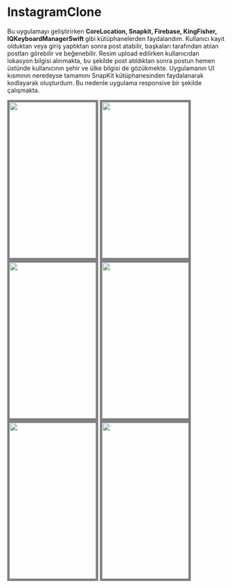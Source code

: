 # InstagramClone

<p> Bu uygulamayı geliştirirken <b> CoreLocation, Snapkit, Firebase, KingFisher, IQKeyboardManagerSwift </b> gibi kütüphanelerden faydalandım. 
Kullanıcı kayıt olduktan veya giriş yaptıktan sonra post atabilir, başkaları tarafından atılan postları görebilir ve beğenebilir. Resim upload edilirken kullanıcıdan lokasyon bilgisi alınmakta, bu şekilde post atıldıktan sonra postun hemen üstünde kullanıcının şehir ve ülke bilgisi de gözükmekte. Uygulamanın UI kısmının neredeyse tamamını SnapKit kütüphanesinden faydalanarak kodlayarak oluşturdum. Bu nedenle uygulama responsive bir şekilde çalışmakta. </p>

<div>
<img src="https://user-images.githubusercontent.com/47320654/138154052-19ddb98b-b1be-4995-9533-7a3bbc61569a.png"  width="200" height="360" style="border:5px solid grey">
<img src="https://user-images.githubusercontent.com/47320654/138154071-0e992138-65a1-40ba-91bd-0419acdc3f84.png"  width="200" height="360" style="border:5px solid grey">
<img src="https://user-images.githubusercontent.com/47320654/138154075-e7c58b84-56a2-4851-b1fe-61b4ba61c65d.png"  width="200" height="360" style="border:5px solid grey">
<img src="https://user-images.githubusercontent.com/47320654/138154079-d3ed8a91-df82-464b-9ce9-ef30241275d9.png"  width="200" height="360" style="border:5px solid grey">
<img src="https://user-images.githubusercontent.com/47320654/138154084-940abcb8-81ea-425b-bcd1-a4b024d81cdb.png"  width="200" height="360" style="border:5px solid grey">
<img src="https://user-images.githubusercontent.com/47320654/138154085-e6daefb5-514b-4e68-80a0-bb3f7cb9c6f5.png"  width="200" height="360" style="border:5px solid grey">
</div>
